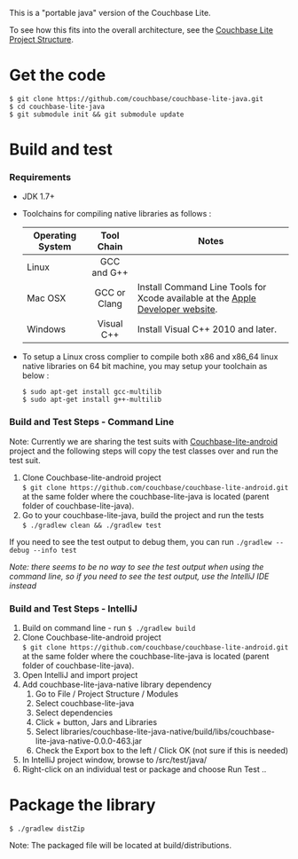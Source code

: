 This is a "portable java" version of the Couchbase Lite.  

To see how this fits into the overall architecture, see the [Couchbase Lite Project Structure](https://github.com/couchbase/couchbase-lite-android/wiki/Project-structure).

# Get the code
```
$ git clone https://github.com/couchbase/couchbase-lite-java.git
$ cd couchbase-lite-java
$ git submodule init && git submodule update
```

# Build and test

### Requirements

* JDK 1.7+

* Toolchains for compiling native libraries as follows :

	| Operating System | Tool Chain       | Notes
	| ---------------- |:----------------:|-------------
	| Linux            | GCC and G++      |
	| Mac OSX          | GCC or Clang     | Install Command Line Tools for Xcode available at the [Apple Developer website](https://developer.apple.com/downloads). 
	| Windows          | Visual C++      | Install Visual C++ 2010 and later.

* To setup a Linux cross complier to compile both x86 and x86_64 linux native libraries on 64 bit machine, you may setup your toolchain as below :

	```
	$ sudo apt-get install gcc-multilib
	$ sudo apt-get install g++-multilib
	``` 

### Build and Test Steps - Command Line

Note: Currently we are sharing the test suits with [Couchbase-lite-android](https://github.com/couchbase/couchbase-lite-android.git) project and the following steps will copy the test classes over and run the test suit.

1. Clone Couchbase-lite-android project<br>`$ git clone https://github.com/couchbase/couchbase-lite-android.git` at the same folder where the couchbase-lite-java is located (parent folder of couchbase-lite-java).
1. Go to your couchbase-lite-java, build the project and run the tests<br>`$ ./gradlew clean && ./gradlew test`

If you need to see the test output to debug them, you can run `./gradlew --debug --info test`

*Note: there seems to be no way to see the test output when using the command line, so if you need to see the test output, use the IntelliJ IDE instead*

### Build and Test Steps - IntelliJ

1. Build on command line - run `$ ./gradlew build`
1. Clone Couchbase-lite-android project<br>`$ git clone https://github.com/couchbase/couchbase-lite-android.git` at the same folder where the couchbase-lite-java is located (parent folder of couchbase-lite-java).
1. Open IntelliJ and import project
1. Add couchbase-lite-java-native library dependency
    1. Go to File / Project Structure / Modules
    1. Select couchbase-lite-java
    1. Select dependencies
    1. Click + button, Jars and Libraries
    1. Select libraries/couchbase-lite-java-native/build/libs/couchbase-lite-java-native-0.0.0-463.jar
    1. Check the Export box to the left / Click OK (not sure if this is needed)
1. In IntelliJ project window, browse to /src/test/java/
1. Right-click on an individual test or package and choose Run Test ..

# Package the library

```
$ ./gradlew distZip
```
Note: The packaged file will be located at build/distributions.



